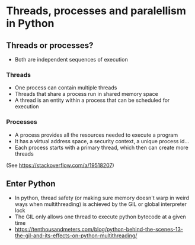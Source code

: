 # Threads, processes and paralellism in Python

## Threads or processes? 
- Both are independent sequences of execution

### Threads
- One process can contain multiple threads
- Threads that share a process run in shared memory space
- A thread is an entity within a process that can be scheduled for execution

### Processes
- A process provides all the resources needed to execute a program
- It has a virtual address space, a security context, a unique process id...
- Each process starts with a primary thread, which then can create more threads

(See https://stackoverflow.com/a/19518207)

## Enter Python
- In python, thread safety (or making sure memory doesn't warp in weird ways when multithreading) is achieved by the GIL or global interpreter lock
- The GIL only allows one thread to execute python bytecode at a given time
- https://tenthousandmeters.com/blog/python-behind-the-scenes-13-the-gil-and-its-effects-on-python-multithreading/
